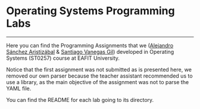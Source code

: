 # Operating Systems Programming Labs
---
Here you can find the Programming Assignments that we ([Alejandro Sánchez Aristizábal] & [Santiago Vanegas Gil]) developed in Operating Systems (ST0257) course at EAFIT University.

Notice that the first assignment was not submitted as is presented here, we removed our own parser because the teacher assistant recommended us to use a library, as the main objective of the assignment was not to parse the YAML file.

You can find the README for each lab going to its directory.

[Alejandro Sánchez Aristizábal]:https://github.com/ibalejandro
[Santiago Vanegas Gil]:https://github.com/svanegas
